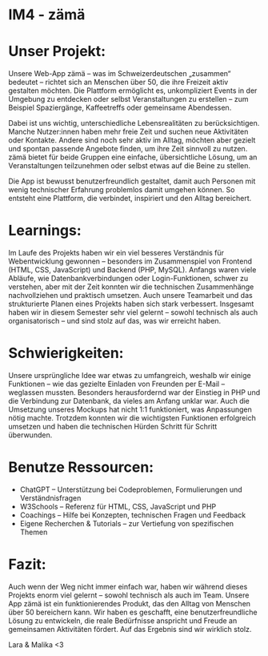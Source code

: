 # IM4 - zämä
# Unser Projekt:
Unsere Web-App zämä – was im Schweizerdeutschen „zusammen“ bedeutet – richtet sich an Menschen über 50, die ihre Freizeit aktiv gestalten möchten. Die Plattform ermöglicht es, unkompliziert Events in der Umgebung zu entdecken oder selbst Veranstaltungen zu erstellen – zum Beispiel Spaziergänge, Kaffeetreffs oder gemeinsame Abendessen.

Dabei ist uns wichtig, unterschiedliche Lebensrealitäten zu berücksichtigen. Manche Nutzer:innen haben mehr freie Zeit und suchen neue Aktivitäten oder Kontakte. Andere sind noch sehr aktiv im Alltag, möchten aber gezielt und spontan passende Angebote finden, um ihre Zeit sinnvoll zu nutzen. zämä bietet für beide Gruppen eine einfache, übersichtliche Lösung, um an Veranstaltungen teilzunehmen oder selbst etwas auf die Beine zu stellen.

Die App ist bewusst benutzerfreundlich gestaltet, damit auch Personen mit wenig technischer Erfahrung problemlos damit umgehen können. So entsteht eine Plattform, die verbindet, inspiriert und den Alltag bereichert.

# Learnings:
Im Laufe des Projekts haben wir ein viel besseres Verständnis für Webentwicklung gewonnen – besonders im Zusammenspiel von Frontend (HTML, CSS, JavaScript) und Backend (PHP, MySQL). Anfangs waren viele Abläufe, wie Datenbankverbindungen oder Login-Funktionen, schwer zu verstehen, aber mit der Zeit konnten wir die technischen Zusammenhänge nachvollziehen und praktisch umsetzen. Auch unsere Teamarbeit und das strukturierte Planen eines Projekts haben sich stark verbessert. Insgesamt haben wir in diesem Semester sehr viel gelernt – sowohl technisch als auch organisatorisch – und sind stolz auf das, was wir erreicht haben.

# Schwierigkeiten:
Unsere ursprüngliche Idee war etwas zu umfangreich, weshalb wir einige Funktionen – wie das gezielte Einladen von Freunden per E-Mail – weglassen mussten. Besonders herausfordernd war der Einstieg in PHP und die Verbindung zur Datenbank, da vieles am Anfang unklar war. Auch die Umsetzung unseres Mockups hat nicht 1:1 funktioniert, was Anpassungen nötig machte. Trotzdem konnten wir die wichtigsten Funktionen erfolgreich umsetzen und haben die technischen Hürden Schritt für Schritt überwunden.

# Benutze Ressourcen:
- ChatGPT – Unterstützung bei Codeproblemen, Formulierungen und Verständnisfragen
- W3Schools – Referenz für HTML, CSS, JavaScript und PHP
- Coachings – Hilfe bei Konzepten, technischen Fragen und Feedback
- Eigene Recherchen & Tutorials – zur Vertiefung von spezifischen Themen

# Fazit:
Auch wenn der Weg nicht immer einfach war, haben wir während dieses Projekts enorm viel gelernt – sowohl technisch als auch im Team. Unsere App zämä ist ein funktionierendes Produkt, das den Alltag von Menschen über 50 bereichern kann. Wir haben es geschafft, eine benutzerfreundliche Lösung zu entwickeln, die reale Bedürfnisse anspricht und Freude an gemeinsamen Aktivitäten fördert. Auf das Ergebnis sind wir wirklich stolz.

Lara & Malika <3 


  
